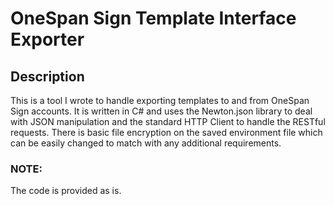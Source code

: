 # OneSpan Sign Template Interface Exporter

## Description
This is a tool I wrote to handle exporting templates to and from OneSpan Sign accounts. It is written in C# and uses the Newton.json library to deal with JSON manipulation and the standard
HTTP Client to handle the RESTful requests. There is basic file encryption on the saved environment file which can be easily changed to match with any additional requirements. 

### NOTE:
The code is provided as is.

